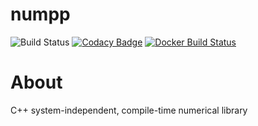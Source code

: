 # numpp

![Build Status](https://travis-ci.org/vyzyv/numpp.svg?branch=master) [![Codacy Badge](https://api.codacy.com/project/badge/Grade/4708552f40f3405cb80ed14a455d15f4)](https://www.codacy.com/app/vyz/numpp?utm_source=github.com&utm_medium=referral&utm_content=vyzyv/numpp&utm_campaign=badger) [![Docker Build Status](https://img.shields.io/badge/docker-passing-blue.svg)](https://hub.docker.com/r/vyzyv/numpp/)


About
======

C++ system-independent, compile-time numerical library
